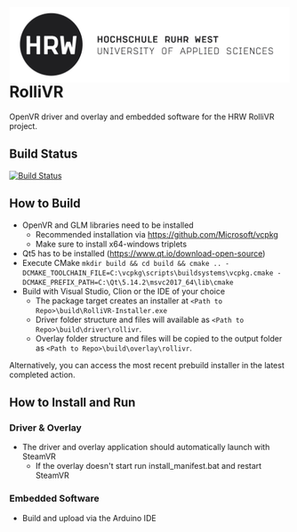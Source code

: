 <img src="/documentation/images/hrw_logo.png" align="right" alt="HRW Logo" width="512"/>

# RolliVR

OpenVR driver and overlay and embedded software for the HRW RolliVR project.

## Build Status

[![Build Status](https://github.com/henriheimann/rollivr/workflows/build/badge.svg)](https://github.com/henriheimann/rollivr/actions)

## How to Build

- OpenVR and GLM libraries need to be installed
    - Recommended installation via https://github.com/Microsoft/vcpkg
    - Make sure to install x64-windows triplets
- Qt5 has to be installed (https://www.qt.io/download-open-source)
- Execute CMake `mkdir build && cd build && cmake .. -DCMAKE_TOOLCHAIN_FILE=C:\vcpkg\scripts\buildsystems\vcpkg.cmake -DCMAKE_PREFIX_PATH=C:\Qt\5.14.2\msvc2017_64\lib\cmake`
- Build with Visual Studio, Clion or the IDE of your choice
    - The package target creates an installer at `<Path to Repo>\build\RolliVR-Installer.exe`
	- Driver folder structure and files will available as `<Path to Repo>\build\driver\rollivr`.
	- Overlay folder structure and files will be copied to the output folder as `<Path to Repo>\build\overlay\rollivr`.
	
Alternatively, you can access the most recent prebuild installer in the latest completed action.
	
## How to Install and Run

### Driver & Overlay

- The driver and overlay application should automatically launch with SteamVR
    - If the overlay doesn't start run install_manifest.bat and restart SteamVR

### Embedded Software

- Build and upload via the Arduino IDE